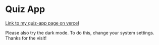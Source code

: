 # Quiz App

[Link to my quiz-app page on vercel](https://quiz-app-theta-two.vercel.app/)

Please also try the dark mode. To do this, change your system settings. Thanks for the visit! 
